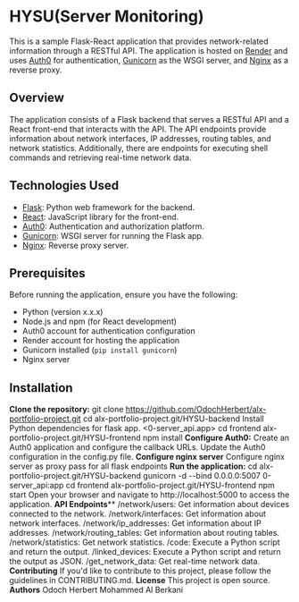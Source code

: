 # HYSU(Server Monitoring)

This is a sample Flask-React application that provides network-related information through a RESTful API. The application is hosted on [Render](https://render.com/) and uses [Auth0](https://auth0.com/) for authentication, [Gunicorn](https://gunicorn.org/) as the WSGI server, and [Nginx](https://nginx.org/) as a reverse proxy.

## Overview

The application consists of a Flask backend that serves a RESTful API and a React front-end that interacts with the API. The API endpoints provide information about network interfaces, IP addresses, routing tables, and network statistics. Additionally, there are endpoints for executing shell commands and retrieving real-time network data.

## Technologies Used

- [Flask](https://flask.palletsprojects.com/): Python web framework for the backend.
- [React](https://reactjs.org/): JavaScript library for the front-end.
- [Auth0](https://auth0.com/): Authentication and authorization platform.
- [Gunicorn](https://gunicorn.org/): WSGI server for running the Flask app.
- [Nginx](https://nginx.org/): Reverse proxy server.

## Prerequisites
Before running the application, ensure you have the following:
- Python (version x.x.x)
- Node.js and npm (for React development)
- Auth0 account for authentication configuration
- Render account for hosting the application
- Gunicorn installed (`pip install gunicorn`)
- Nginx server
## Installation
  **Clone the repository:**
   git clone https://github.com/OdochHerbert/alx-portfolio-project.git
   cd alx-portfolio-project.git/HYSU-backend
   Install Python dependencies for flask app. <0-server_api.app>
   cd frontend alx-portfolio-project.git/HYSU-frontend
   npm install
**Configure Auth0:**
    Create an Auth0 application and configure the callback URLs.
    Update the Auth0 configuration in the config.py file.
**Configure nginx server**
    Configure nginx server as proxy pass for all flask endpoints
**Run the application:**
     cd alx-portfolio-project.git/HYSU-backend
     gunicorn -d --bind 0.0.0.0:5007 0-server_api:app
     cd frontend alx-portfolio-project.git/HYSU-frontend
     npm start
    Open your browser and navigate to http://localhost:5000 to access the application.
**API Endpoints****
    /network/users: Get information about devices connected to the network.
    /network/interfaces: Get information about network interfaces.
    /network/ip_addresses: Get information about IP addresses.
    /network/routing_tables: Get information about routing tables.
    /network/statistics: Get network statistics.
    /code: Execute a Python script and return the output.
    /linked_devices: Execute a Python script and return the output as JSON.
    /get_network_data: Get real-time network data.
**Contributing**
If you'd like to contribute to this project, please follow the guidelines in CONTRIBUTING.md.
**License**
This project is open source.
**Authors**
Odoch Herbert
Mohammed Al Berkani

